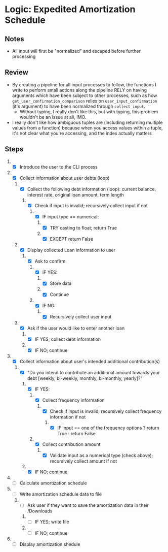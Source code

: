 # Logic: Expedited Amortization Schedule

## Notes

* All input will first be "normalized" and escaped before further processing

## Review

* By creating a pipeline for all input processes to follow, the functions I write to perform small actions along the pipeline RELY on having arguments which have been subject to other processes, such as how `get_user_confirmation_comparison` relies on `user_input_confirmation` (it's argument) to have been normalized through `collect_input`.
    * Without typing, I really don't like this, but with typing, this problem wouldn't be an issue at all, IMO.
* I really don't like how ambiguous tuples are (including returning multiple values from a function) because when you access values within a tuple, it's not clear what you're accessing, and the index actually matters

## Steps

1. - [x] Introduce the user to the CLI process
2. - [x] Collect information about user debts (loop)
    1. - [x] Collect the following debt information (loop): current balance, interest rate, original loan amount, term length
        1. - [x] Check if input is invalid; recursively collect input if not
            1. - [x] IF input type == numerical:
                1. - [x] TRY casting to float; return True
                1. - [x] EXCEPT return False
    2. - [x] Display collected Loan information to user
        1. - [x] Ask to confirm
            1. - [x] IF YES:
                1. - [x] Store data
                2. - [x] Continue
            2. - [x] IF NO:
                1. - [x] Recursively collect user input
    3. - [x] Ask if the user would like to enter another loan 
        1. - [x] IF YES; collect debt information
        2. - [x] IF NO; continue
3. -  [x] Collect information about user's intended additional contribution(s)
    1. -  [x] "Do you intend to contribute an additional amount towards your debt \[weekly, bi-weekly, monthly, bi-monthly, yearly]?"
        1. -  [x] IF YES:
            1. -  [x] Collect frequency information
                1. -  [x] Check if input is invalid; recursively collect frequency information if not 
                    1. -  [x] IF input == one of the frequency options ? return True : return False
            1. -  [x] Collect contribution amount
                1. -  [x] Validate input as a numerical type (check above); recursively collect amount if not
        2. -  [x] IF NO; continue
4. - [ ] Calculate amortization schedule
5. - [ ] Write amortization schedule data to file
    1. - [ ] Ask user if they want to save the amortization data in their /Downloads
        1. - [ ] IF YES; write file
        2. - [ ] IF NO; continue
5. - [ ] Display amortization shedule
